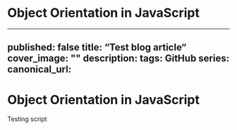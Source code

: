 # Object Orientation in JavaScript
---
published: false
title: “Test blog article“
cover_image: ""
description:
tags: GitHub
series:
canonical_url:
---

# Object Orientation in JavaScript
Testing script
<!-- #blog -->

<!-- {BearID:72F210D2-73EC-49E4-941B-4F908063468D-15093-000010E2BB657240} -->
